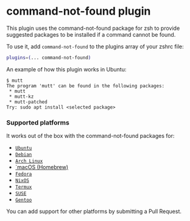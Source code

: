 # command-not-found plugin

This plugin uses the command-not-found package for zsh to provide suggested
packages to be installed if a command cannot be found.

To use it, add `command-not-found` to the plugins array of your zshrc file:

```zsh
plugins=(... command-not-found)
```

An example of how this plugin works in Ubuntu:

```
$ mutt
The program 'mutt' can be found in the following packages:
 * mutt
 * mutt-kz
 * mutt-patched
Try: sudo apt install <selected package>
```

### Supported platforms

It works out of the box with the command-not-found packages for:

-   [`Ubuntu`](https://www.porcheron.info/command-not-found-for-zsh/)
-   [`Debian`](https://packages.debian.org/search?keywords=command-not-found)
-   [`Arch Linux`](https://wiki.archlinux.org/index.php/Pkgfile#Command_not_found)
-   [`macOS (Homebrew)](https://github.com/Homebrew/homebrew-command-not-found)
-   [`Fedora`](https://fedoraproject.org/wiki/Features/PackageKitCommandNotFound)
-   [`NixOS`](https://github.com/NixOS/nixpkgs/tree/master/nixos/modules/programs/command-not-found)
-   [`Termux`](https://github.com/termux/command-not-found)
-   [`SUSE`](https://www.unix.com/man-page/suse/1/command-not-found/)
-   [`Gentoo`](https://github.com/AndrewAmmerlaan/command-not-found-gentoo/tree/main)

You can add support for other platforms by submitting a Pull Request.
